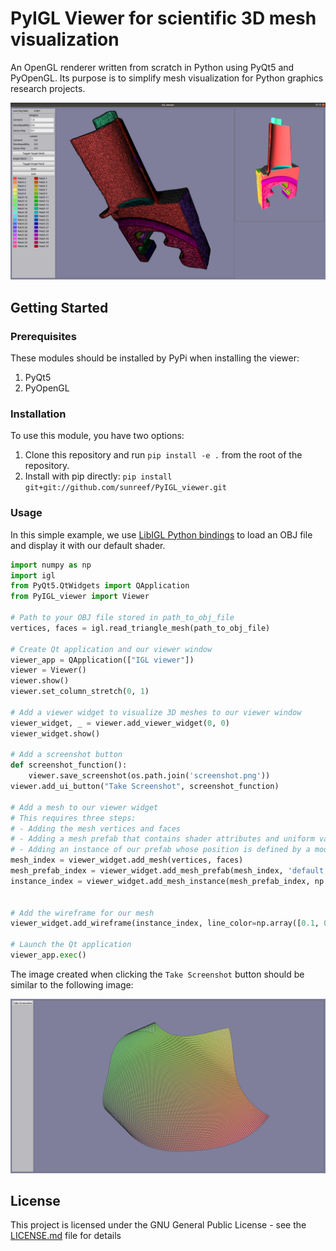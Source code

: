 # PyIGL Viewer for scientific 3D mesh visualization

An OpenGL renderer written from scratch in Python using PyQt5 and PyOpenGL.
Its purpose is to simplify mesh visualization for Python graphics research projects.

![Viewer screenshot](images/viewer_screenshot.png)

## Getting Started

### Prerequisites

These modules should be installed by PyPi when installing the viewer:
1. PyQt5
2. PyOpenGL

### Installation

To use this module, you have two options:

1. Clone this repository and run `pip install -e .` from the root of the repository.
2. Install with pip directly: `pip install git+git://github.com/sunreef/PyIGL_viewer.git`

### Usage

In this simple example, we use [LibIGL Python bindings](https://github.com/libigl/libigl-python-bindings) to load an OBJ file and display it with our default shader.

```python
import numpy as np
import igl
from PyQt5.QtWidgets import QApplication
from PyIGL_viewer import Viewer

# Path to your OBJ file stored in path_to_obj_file 
vertices, faces = igl.read_triangle_mesh(path_to_obj_file)

# Create Qt application and our viewer window
viewer_app = QApplication(["IGL viewer"])
viewer = Viewer()
viewer.show()
viewer.set_column_stretch(0, 1)

# Add a viewer widget to visualize 3D meshes to our viewer window
viewer_widget, _ = viewer.add_viewer_widget(0, 0)
viewer_widget.show()

# Add a screenshot button
def screenshot_function():
    viewer.save_screenshot(os.path.join('screenshot.png'))
viewer.add_ui_button("Take Screenshot", screenshot_function)

# Add a mesh to our viewer widget
# This requires three steps:
# - Adding the mesh vertices and faces
# - Adding a mesh prefab that contains shader attributes and uniform values
# - Adding an instance of our prefab whose position is defined by a model matrix
mesh_index = viewer_widget.add_mesh(vertices, faces)
mesh_prefab_index = viewer_widget.add_mesh_prefab(mesh_index, 'default')
instance_index = viewer_widget.add_mesh_instance(mesh_prefab_index, np.eye(4, dtype='f'))


# Add the wireframe for our mesh 
viewer_widget.add_wireframe(instance_index, line_color=np.array([0.1, 0.1, 0.1]))

# Launch the Qt application
viewer_app.exec()
```

The image created when clicking the `Take Screenshot` button should be similar to the following image:

![Curved corners screenshot](images/curved_corners_screenshot.png)


## License

This project is licensed under the GNU General Public License - see the [LICENSE.md](LICENSE.md) file for details

